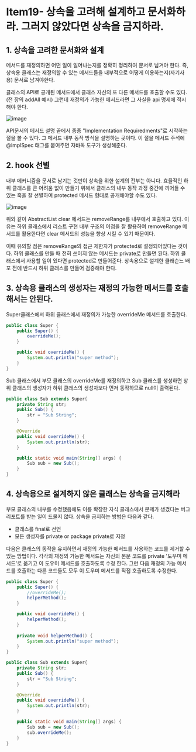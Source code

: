 # Item19- 상속을 고려해 설계하고 문서화하라. 그러지 않았다면 상속을 금지하라.

## 1. 상속을 고려한 문서화와 설계


메서드를 재정의하면 어떤 일이 일어나는지를 정확히 정리하여 문서로 남겨야 한다. 즉, 상속용 클래스는 재정의할 수 있는 메서드들을 내부적으로 어떻게 이용하는지(자기사용) 문서로 남겨야한다.

클래스의 API로 공개된 메서드에서 클래스 자신의 또 다른 메서드를 호출할 수도 있다.(전 장의 addAll 예시) 그런데 재정의가 가능한 메서드라면 그 사실을 api 명세에 적시해야 한다.

![image](https://user-images.githubusercontent.com/65898555/212077868-253e4edb-6763-4239-bf0b-5785c5f211ce.png)

API문서의 메서드 설명 끝에서 종종 "Implementation Requiredments"로 시작하는 절을 볼 수 있다. 그 메서드 내부 동작 방식을 설명하는 곳이다. 이 절을 메서드 주석에 @implSpec 태그를 붙여주면 자바독 도구가 생성해준다.


## 2. hook 선별

내부 메커니즘을 문서로 남기는 것만이 상속을 위한 설계의 전부는 아니다. 효율적인 하위 클래스를 큰 어려움 없이 만들기 위해서 클래스의 내부 동작 과정 중간에 끼어들 수 있는 훅을 잘 선별하여 protected 메서드 형태로 공개해야할 수도 있다.

![image](https://user-images.githubusercontent.com/65898555/212078222-eb695737-330a-4f34-995c-eda89f731d6d.png)

위와 같이 AbstractList clear 메서드는 removeRange를 내부에서 호출하고 있다. 이유는 하위 클래스에서 리스트 구현 내부 구조의 이점을 잘 활용하여 removeRange 메서드를 활용한다면 clear 메서드의 성능을 향상 시킬 수 있기 때문이다.

 

이때 유의할 점은 removeRange의 접근 제한자가 protected로 설정되어있다는 것이다. 하위 클래스를 만들 때 전혀 쓰이지 않는 메서드는 private로 만들면 된다. 하위 클래스에서 사용할 일이 있다면 protected로 만들어준다. 상속용으로 설계한 클래슨느 배포 전에 반드시 하위 클래스를 만들어 검증해야 한다.


## 3. 상속용 클래스의 생성자는 재정의 가능한 메서드를 호출해서는 안된다.

Super클래스에서 하위 클래스에서 재정의가 가능한 overrideMe 메서드를 호출한다.

```java
public class Super {
    public Super() {
        overrideMe();
    }

    public void overrideMe() {
        System.out.println("super method");
    }
}
```
Sub 클래스에서 부모 클래스의 overrideMe를 재정의하고 Sub 클래스를 생성하면 상위 클래스의 생성자가 하위 클래스의 생성자보다 먼저 동작하므로 null이 출력된다.

```java
public class Sub extends Super{
    private String str;
    public Sub() {
        str = "Sub String";
    }

    @Override
    public void overrideMe() {
        System.out.println(str);
    }

    public static void main(String[] args) {
        Sub sub = new Sub();
    }
}
```

## 4. 상속용으로 설계하지 않은 클래스는 상속을 금지해라

부모 클래스의 내부를 수정했음에도 이를 확장한 자식 클래스에서 문제가 생겼다는 버그 리포트를 받는 일이 드물지 않다. 상속을 금지하는 방법은 다음과 같다.

- 클래스를 final로 선언
- 모든 생성자를 private or package private로 지정

다음은 클래스의 동작을 유지하면서 재정의 가능한 메서드를 사용하는 코드를 제거할 수 있는 방법이다. 각각의 재정의 가능한 메서드는 자신의 본문 코드를 private '도우미 메서드'로 옮기고 이 도우미 메서드를 호출하도록 수정 한다. 그런 다음 재정의 가능 메서드를 호출하는 다른 코드들도 모두 이 도우미 메서드를 직접 호출하도록 수정한다.

```java
public class Super {
    public Super() {
        //overrideMe();
    	helperMethod();
    }

    public void overrideMe() {
    	helperMethod();
    }
    
    private void helperMethod() {
    	System.out.println("super method");
    }
}
```
```java
public class Sub extends Super{
    private String str;
    public Sub() {
        str = "Sub String";
    }

    @Override
    public void overrideMe() {
        System.out.println(str);
    }

    public static void main(String[] args) {
        Sub sub = new Sub();
        sub.overrideMe();
    }
}
```
